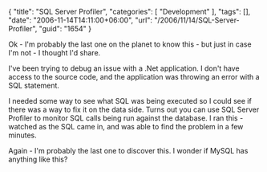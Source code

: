 {
	"title": "SQL Server Profiler",
	"categories": [
		"Development"
	],
	"tags": [],
	"date": "2006-11-14T14:11:00+06:00",
	"url": "/2006/11/14/SQL-Server-Profiler",
	"guid": "1654"
}

Ok - I'm probably the last one on the planet to know this - but just in case I'm not - I thought I'd share.

I've been trying to debug an issue with a .Net application. I don't have access to the source code, and the application was throwing an error with a SQL statement.

I needed some way to see what SQL was being executed so I could see if there was a way to fix it on the data side. Turns out you can use SQL Server Profiler to monitor SQL calls being run against the database. I ran this - watched as the SQL came in, and was able to find the problem in a few minutes.

Again - I'm probably the last one to discover this. I wonder if MySQL has anything like this?